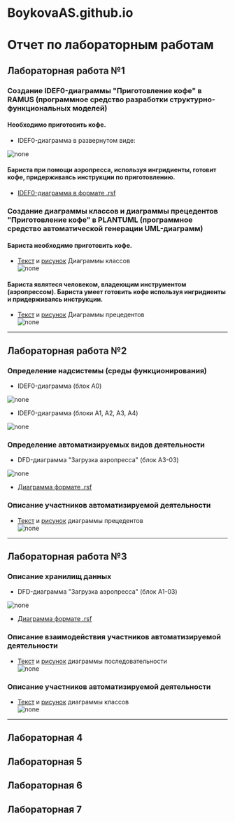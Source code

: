 # BoykovaAS.github.io

# Отчет по лабораторным работам
## Лабораторная работа №1

### Создание IDEF0-диаграммы "Приготовление кофе" в RAMUS (программное средство разработки структурно-функциональных моделей)

#### Необходимо приготовить кофе. 

* IDEF0-диаграмма в развернутом виде:

![none](https://github.com/BoykovaAS/BoykovaAS.github.io/blob/master/model_1.png)

#### Бариста при помощи аэропресса, используя ингридиенты, готовит кофе, придерживаясь инструкции по приготовлению.

* [IDEF0-диаграмма в формате .rsf]()

### Создание диаграммы классов и диаграммы прецедентов "Приготовление кофе" в PLANTUML (программное средство автоматической генерации UML-диаграмм)

#### Бариста необходимо приготовить кофе. 

* [Текст](https://github.com/BoykovaAS/BoykovaAS.github.io/blob/master/TablCode_LR1.txt) и [рисунок](https://github.com/BoykovaAS/BoykovaAS.github.io/blob/master/TablPic_LR1.png) Диаграммы классов<br>
![none](https://github.com/BoykovaAS/BoykovaAS.github.io/blob/master/TablPic_LR1.png)

#### Бариста являтеся человеком, владеющим инструментом (аэропрессом). Бариста умеет готовить кофе используя ингридиенты и придерживаясь инструкции.

* [Текст](https://github.com/BoykovaAS/BoykovaAS.github.io/blob/master/DiagCode_LR1.txt) и [рисунок](https://github.com/BoykovaAS/BoykovaAS.github.io/blob/master/DiagPic_LR1.png) Диаграммы прецедентов<br>
![none](https://github.com/BoykovaAS/BoykovaAS.github.io/blob/master/DiagPic_LR1.png)
***
## Лабораторная работа №2

### Определение надсистемы (среды функционирования)

* IDEF0-диаграмма (блок A0)

![none](https://github.com/BoykovaAS/BoykovaAS.github.io/blob/master/model_1.png)

* IDEF0-диаграмма (блоки A1, A2, A3, A4)

![none](https://github.com/BoykovaAS/BoykovaAS.github.io/blob/master/model_2.1.png)

### Определение автоматизируемых видов деятельности

* DFD-диаграмма "Загрузка аэропресса" (блок A3-03)

![none](https://github.com/BoykovaAS/BoykovaAS.github.io/blob/master/model_2.2.png)

* [Диаграмма формате .rsf](https://github.com/BoykovaAS/BoykovaAS.github.io/blob/master/%D0%9F%D1%80%D0%B8%D0%B3%D0%BE%D1%82%D0%BE%D0%B2%D0%BB%D0%B5%D0%BD%D0%B8%D0%B5%20%D0%BA%D0%BE%D1%84%D0%B5.rsf)

### Описание участников автоматизируемой деятельности

* [Текст](https://github.com/BoykovaAS/BoykovaAS.github.io/blob/master/DiagCode_LR2.txt) и [рисунок](https://github.com/BoykovaAS/BoykovaAS.github.io/blob/master/DiagPic_LR2.png)
диаграммы прецедентов<br>
![none](https://github.com/BoykovaAS/BoykovaAS.github.io/blob/master/DiagPic_LR2.png)
***

## Лабораторная работа №3

### Описание хранилищ данных

* DFD-диаграмма "Загрузка аэропресса" (блок A1-03)

![none](https://github.com/BoykovaAS/BoykovaAS.github.io/blob/master/model_2.2.png)

* [Диаграмма формате .rsf](https://github.com/BoykovaAS/BoykovaAS.github.io/blob/master/%D0%9F%D1%80%D0%B8%D0%B3%D0%BE%D1%82%D0%BE%D0%B2%D0%BB%D0%B5%D0%BD%D0%B8%D0%B5%20%D0%BA%D0%BE%D1%84%D0%B5.rsf)

### Описание взаимодействия участников автоматизируемой деятельности

* [Текст](https://github.com/BoykovaAS/BoykovaAS.github.io/blob/master/DiagCode_LR3.txt) и [рисунок](https://github.com/BoykovaAS/BoykovaAS.github.io/blob/master/DiagPic_LR3.png)
диаграммы последовательности<br>
![none](https://github.com/BoykovaAS/BoykovaAS.github.io/blob/master/DiagPic_LR3.png)

### Описание участников автоматизируемой деятельности

* [Текст](https://github.com/BoykovaAS/BoykovaAS.github.io/blob/master/TablCode_LR3.txt) и [рисунок](https://github.com/BoykovaAS/BoykovaAS.github.io/blob/master/TablPic_LR3.png)
диаграммы классов<br>
![none](https://github.com/BoykovaAS/BoykovaAS.github.io/blob/master/TablPic_LR3.png)
***

## Лабораторная 4

## Лабораторная 5

## Лабораторная 6

## Лабораторная 7
